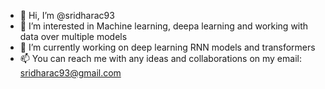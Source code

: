- 👋 Hi, I’m @sridharac93
- 👀 I’m interested in Machine learning, deepa learning and working with data over multiple models
- 🌱 I’m currently working on deep learning RNN models and transformers
- 📫 You can reach me with any ideas and collaborations on my email: sridharac93@gmail.com

<!---
sridharac93/sridharac93 is a ✨ special ✨ repository because its `README.md` (this file) appears on your GitHub profile.
You can click the Preview link to take a look at your changes.
--->
